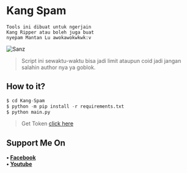 # Kang Spam
```
Tools ini dibuat untuk ngerjain
Kang Ripper atau boleh juga buat
nyepam Mantan Lu awokawokwkwk:v
```
![Sanz](https://github.com/Sxp-ID/Kang-Spam/blob/main/.Tools%20Kang%20Spam%20by%20Sanz.jpg)
> Script ini sewaktu-waktu bisa jadi limit ataupun coid jadi jangan salahin author nya ya goblok.
## How to it?
```python
$ cd Kang-Spam
$ python -m pip install -r requirements.txt
$ python main.py
```
> Get Token [click here]()
## Support Me On
<b>• [Facebook](https://m.facebook.com/dhasilva.junior.3)</b>
<br>
<b>• [Youtube](https://www.youtube.com/channel/UCLRXFyMN0L8yH9F-xxOd7Og)</b>
</br>
